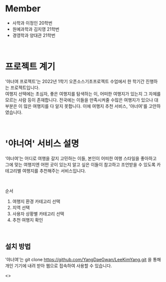 # Member
- 사학과 이정인 20학번 
- 원예과학과 김지영 21학번
- 경영학과 양대관 21학번

<br>

# 프로젝트 계기 
'야너여 프로젝트'는 2022년 1학기 오픈소스기초프로젝트 수업에서 한 학기간 진행하는 프로젝트입니다.<br> 여행지 선택에는 초심자, 좋은 여행지를 탐색하는 이, 어떠한 여행지가 있는지 그 자체를 모르는 사람 등이 존재합니다. 전국에는 이들을 만족시켜줄 수많은 여행지가 있으나 대부분은 이 많은 여행지를 다 알지 못합니다. 이에 여행지 추천 서비스, '야너여'를 고안하였습니다.

<br>

# '야너여' 서비스 설명
‘야너여’는 어디로 여행을 갈지 고민하는 이들, 본인이 어떠한 여행 스타일을 좋아하고 그에 맞는 여행지엔 어떤 곳이 있는지 알고 싶은 이들이 참고하고 조언받을 수 있도록 카테고리별 여행지를 추천해주는 서비스입니다.

<br>

순서
1. 여행지 환경 카테고리 선택
2. 지역 선택
3. 사용자 상황별 카테고리 선택
4. 추천 여행지 확인

<br>

## 설치 방법
'야너여'는 git clone https://github.com/YangDaeGwan/LeeKimYang.git 을 통해 개인 기기에 내려 받아 웹으로 접속하여 사용할 수 있습니다.

<>
